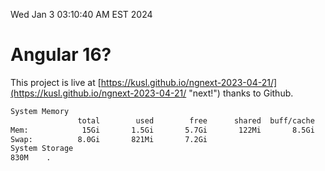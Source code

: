 Wed Jan  3 03:10:40 AM EST 2024

# Angular 16?


This project is live at [https://kusl.github.io/ngnext-2023-04-21/](https://kusl.github.io/ngnext-2023-04-21/ "next!") thanks to Github.

```bash
System Memory
               total        used        free      shared  buff/cache   available
Mem:            15Gi       1.5Gi       5.7Gi       122Mi       8.5Gi        13Gi
Swap:          8.0Gi       821Mi       7.2Gi
System Storage
830M	.

